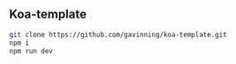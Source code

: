 Koa-template
---

```sh
git clone https://github.com/gavinning/koa-template.git
npm i
npm run dev
```
